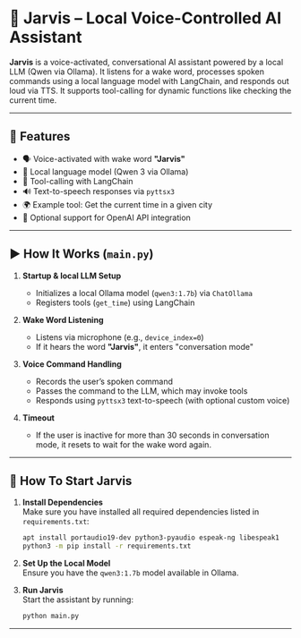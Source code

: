 # 🧠 Jarvis – Local Voice-Controlled AI Assistant

**Jarvis** is a voice-activated, conversational AI assistant powered by a local LLM (Qwen via Ollama). It listens for a wake word, processes spoken commands using a local language model with LangChain, and responds out loud via TTS. It supports tool-calling for dynamic functions like checking the current time.

---

## 🚀 Features

- 🗣 Voice-activated with wake word **"Jarvis"**
- 🧠 Local language model (Qwen 3 via Ollama)
- 🔧 Tool-calling with LangChain
- 🔊 Text-to-speech responses via `pyttsx3`
- 🌍 Example tool: Get the current time in a given city
- 🔐 Optional support for OpenAI API integration

---


## ▶️ How It Works (`main.py`)

1. **Startup & local LLM Setup**
   - Initializes a local Ollama model (`qwen3:1.7b`) via `ChatOllama`
   - Registers tools (`get_time`) using LangChain

2. **Wake Word Listening**
   - Listens via microphone (e.g., `device_index=0`)
   - If it hears the word **"Jarvis"**, it enters "conversation mode"

3. **Voice Command Handling**
   - Records the user’s spoken command
   - Passes the command to the LLM, which may invoke tools
   - Responds using `pyttsx3` text-to-speech (with optional custom voice)

4. **Timeout**
   - If the user is inactive for more than 30 seconds in conversation mode, it resets to wait for the wake word again.

---

## 🤖 How To Start Jarvis

1. **Install Dependencies**  
   Make sure you have installed all required dependencies listed in `requirements.txt`:
   ```bash
   apt install portaudio19-dev python3-pyaudio espeak-ng libespeak1
   python3 -m pip install -r requirements.txt
   ```

2. **Set Up the Local Model**  
   Ensure you have the `qwen3:1.7b` model available in Ollama.

3. **Run Jarvis**  
   Start the assistant by running:
   ```bash
   python main.py
   ```
---

